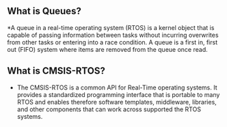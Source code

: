 
## What is Queues?

*A queue in a real-time operating system (RTOS) is a kernel object that is capable of passing information between tasks without incurring overwrites from other tasks or entering into a race condition. A queue is a first in, first out (FIFO) system where items are removed from the queue once read.

## What is CMSIS-RTOS?

* The CMSIS-RTOS is a common API for Real-Time operating systems. It provides a standardized programming interface that is portable to many RTOS and enables therefore software templates, middleware, libraries, and other components that can work across supported the RTOS systems.

